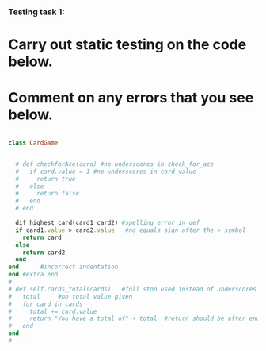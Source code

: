 ### Testing task 1:

# Carry out static testing on the code below.
# Comment on any errors that you see below.
```ruby

class CardGame


  # def checkforAce(card) #no underscores in check_for_ace
  #   if card.value = 1 #no underscores in card_value
  #     return true
  #   else
  #     return false
  #   end
  # end

  dif highest_card(card1 card2) #spelling error in def
  if card1.value > card2.value   #no equals sign after the > symbol
    return card
  else
    return card2
  end
end      #incorrect indentation
end #extra end
#
# def self.cards_total(cards)   #full stop used instead of underscores
#   total     #no total value given
#   for card in cards
#     total += card.value
#     return "You have a total of" + total  #return should be after end 
#   end
end
# ```
